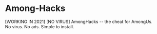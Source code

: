 # Among-Hacks
[WORKING IN 2021] [NO VIRUS] AmongHacks -- the cheat for AmongUs. No virus. No ads. Simple to install.
